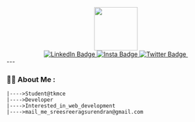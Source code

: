 <div id="header" align="center">
  <img src="https://media.giphy.com/media/M9gbBd9nbDrOTu1Mqx/giphy.gif" width="100"/>
</div>
<div id="badges" align="center">
  <a href="https://www.linkedin.com/in/sreerag-pt-96a0b4259">
    <img src="https://img.shields.io/badge/LinkedIn-blue?style=for-the-badge&logo=linkedin&logoColor=white" alt="LinkedIn Badge"/>
  </a>
  <a href="https://www.instagram.com/sreeragsurendran_/">
    <img src="https://www.google.com/imgres?imgurl=https%3A%2F%2Fw7.pngwing.com%2Fpngs%2F648%2F943%2Fpng-transparent-instagram-logo-logo-instagram-computer-icons-camera-instagram-logo-text-trademark-magenta.png&imgrefurl=https%3A%2F%2Fwww.pngwing.com%2Fen%2Ffree-png-bmenz&tbnid=E_CGivxdfE8UaM&vet=12ahUKEwjR0u_oz_v7AhU-gGMGHYqxC-0QMygFegUIARDnAQ..i&docid=qmtOfDxoXq6H0M&w=920&h=614&q=instagram%20png&ved=2ahUKEwjR0u_oz_v7AhU-gGMGHYqxC-0QMygFegUIARDnAQ" alt="Insta Badge"/>
  </a>
  
  <a href="https://twitter.com/srgsreerag02">
    <img src="https://img.shields.io/badge/Twitter-blue?style=for-the-badge&logo=twitter&logoColor=white" alt="Twitter Badge"/>
  </a>
  <img src="https://komarev.com/ghpvc/?username=your-github-srgsreerag&style=flat-square&color=blue" alt=""/>
</div>
---

### :woman_technologist: About Me :
    |---->Student@tkmce
    |---->Developer
    |---->Interested_in_web_development
    |---->mail_me_sreesreeragsurendran@gmail.com
